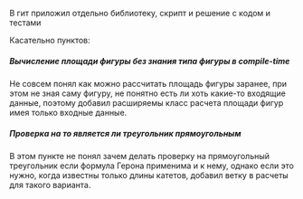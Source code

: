 В гит приложил отдельно библиотеку, скрипт и решение с кодом и тестами

Касательно пунктов:
##### Вычисление  площади  фигуры  без  знания  типа  фигуры  в  compile-time
 Не совсем понял как можно расcчитать площадь фигуры заранее, при этом не зная саму фигуру, не понятно есть ли хоть какие-то входящие данные, поэтому добавил расширяемы класс расчета площади фигур имея только входные данные. 


##### Проверка на то является ли треугольник прямоугольным 
 В этом пункте не понял зачем делать проверку на прямоугольный треугольник если формула Герона применима и к нему, однако если это нужно, когда известны только длины катетов, добавил ветку в расчеты для такого варианта.
